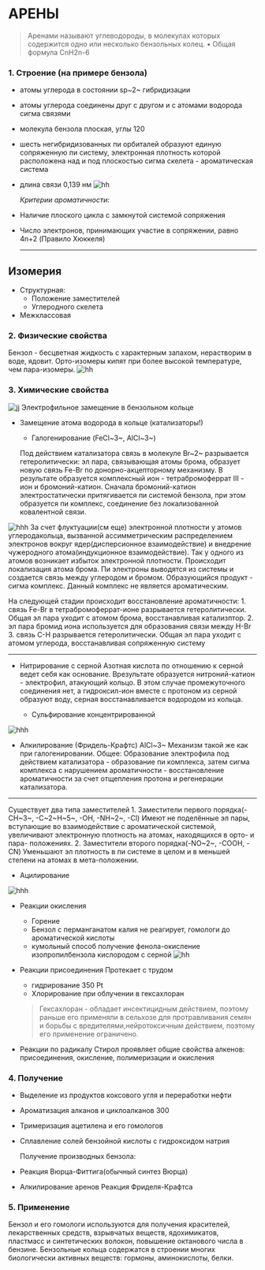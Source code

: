 # АРЕНЫ

> Аренами называют углеводороды, в молекулах которых содержится одно или несколько бензольных колец. 
	• Общая формула CnH2n-6
	
### 1. Строение (на примере бензола)
- атомы углерода в состоянии sp~2~ гибридизации
- атомы углерода соединены друг с другом и с атомами водорода сигма связями 
- молекула бензола плоская, углы 120
- шесть негибридизованных пи орбиталей образуют единую сопряженную пи систему, электронная плотность которой расположена над и под плоскостью сигма скелета - ароматическая система
- длина связи 0,139 нм
![hh](Картинки/../../Картинки/бензол%20(2).png) 

	_Критерии ароматичности:_
- Наличие плоского цикла с замкнутой системой сопряжения
- Число электронов, принимающих участие в сопряжении, равно 4n+2 (Правило Хюккеля)
	***
## Изомерия
- Структурная: 
    - Положение заместителей
    - Углеродного скелета
- Межклассовая 
### 2. Физические свойства
Бензол - бесцветная жидкость с характерным запахом, нерастворим в воде, ядовит.
	Орто-изомеры кипят при более высокой температуре, чем пара-изомеры.
![hh](Картинки/../../Картинки/бензол%20физ%20свойства.png)
### 3. Химические свойства
![jj](Картинки/../../Картинки/бензол%20хим%20свва.png)
Электрофильное замещение в бензольном кольце 
- Замещение атома водорода в кольце (катализаторы!)
	
    - Галогенирование (FeCl~3~, AlCl~3~)
	
	Под действием катализатора связь в молекуле Br~2~ разрывается гетеролитически: эл пара, связывающая атомы брома, образует новую связь Fe-Br по донорно-акцепторному механизму. В результате образуется комплексный ион - тетрабромоферрат III - ион и бромоний-катион.
	Сначала бромоний-катион электростатически притягивается пи системой бензола, при этом образуется пи комплекс, соединение без локализованной ковалентной связи. 
	
![hhh](Картинки/Билет_6/../../../Картинки/Билет_6/004.gif)
	За счет флуктуации(см еще) электронной плотности у атомов углеродакольца, вызванной ассимметрическим распределением электронов вокруг ядер(дисперсионное взаимодействие) и внедрение чужеродного атома(индукционное взаимодействие). Так у одного из атомов возникает избыток электронной плотности. Происходит локализация атома брома. Пи электроны выводятся из системы и создается связь между углеродом и бромом. Образующийся продукт - сигма комплекс. 
	Данный комплекс не является ароматическим.
	
 

На следующей стадии происходит восстановление ароматичности:
	1. связь Fe-Br в тетрабромоферрат-ионе разрывается гетеролитически. Общая эл пара уходит с атомом брома, восстанавливая катализптор.
	2. эл пара бромид иона используется для образования связи между H-Br
	3. связь C-H разрывается гетеролитически. Общая эл пара уходит с атомом углерода, восстанавливая сопряженную систему
	
 ***
- Нитрирование с серной
Азотная кислота по отношению к серной ведет себя как основание. Врезультате образуется нитроний-катион - электрофил, атакующий кольцо. В этом случае промежуточного соединения нет, а гидроксил-ион вместе с протоном из серной образуют воду, серная восстанавливается водородом из кольца.
	
	- Сульфирование концентрированной
	
![hhh](Картинки/Билет_6/../../../Картинки/Билет_6/005.jpg)
	
- Алкилирование (Фридель-Крафтс) AlCl~3~
	Механизм такой же как при галогенировании. Общее: 
	Образование электрофила под действием катализатора - образование пи комплекса, затем сигма комплекса с нарушением ароматичности - восстановление ароматичности за счет отщепления протона и регенерации катализатора. 
***
Существует два типа заместителей
	1. Заместители первого порядка(-CH~3~, -C~2~H~5~, -OH, -NH~2~, -Cl)
	Имеют не поделённые эл пары, вступающие во взаимодействие с ароматической системой, увеличивают электронную плотность на  атомах, находящихся в орто- и пара- положениях.
	2. Заместители второго порядка(-NO~2~, -COOH, -CN)
	Уменьшают эл плотность в пи системе в целом и в меньшей степени на атомах в мета-положении. 
	
- Ацилирование
	
![hhh](Картинки/Билет_6/../../../Картинки/Билет_6/006.jpg)
- Реакции окисления
	- Горение
	 - Бензол с перманганатом калия не реагирует, гомологи до ароматической кислоты
	 - кумольный способ получение фенола-окисление изопропилбензола кислородом с серной
![hh](Картинки/../../Картинки/ок%20бен.png)
  
- Реакции присоединения
  Протекает с трудом
	- гидрирование 350 Pt
	 - Хлорирование при облучении в гексахлоран
  > Гексахлоран - обладает инсектицидным действием, поэтому раньше его применяли в сельхозе для протравливания семян и борьбы с вредителями,нейротоксичным действием, поэтому его применение ограничено. 
	
- Реакции по радикалу
  Стирол проявляет общие свойства алкенов: присоединения, окисление, полимеризации и окисления
	
### 4. Получение
- Выделение из продуктов коксового угля и переработки нефти
- Ароматизация алканов и циклоалканов 300
- Тримеризация ацетилена и его гомологов
- Сплавление солей бензойной кислоты с гидроксидом натрия
	
	Получение производных бензола:
- Реакция Вюрца-Фиттига(обычный синтез Вюрца)
 - Алкилирование аренов Реакция Фриделя-Крафтса
	
### 5. Применение
Бензол и его гомологи используются для получения красителей, лекарственных средств, взрывчатых веществ, ядохимикатов, пластмасс и синтетических волокон, повышение октанового числа в бензине.
	Бензольные кольца содержатся в строении многих биологически активных веществ: гормоны, аминокислоты, белки.
